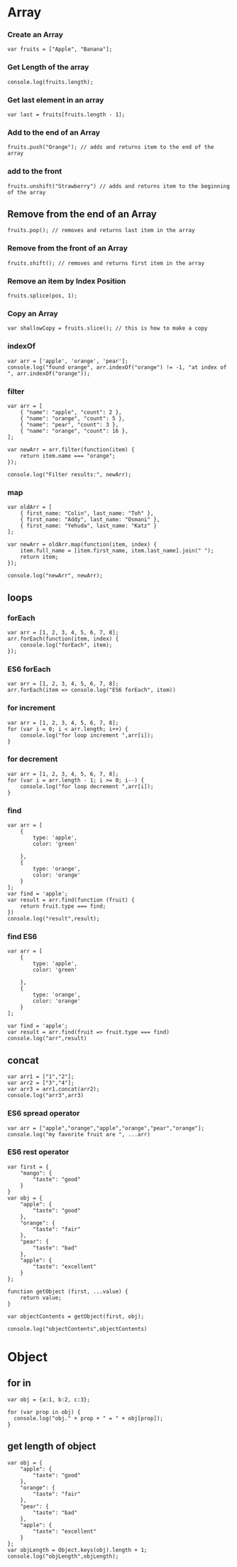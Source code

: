 # Array

### Create an Array
```
var fruits = ["Apple", "Banana"];
```
### Get Length of the array
```
console.log(fruits.length);
```
### Get last element in an array
```
var last = fruits[fruits.length - 1];
```
### Add to the end of an Array
```
fruits.push("Orange"); // adds and returns item to the end of the array
```
### add to the front
```
fruits.unshift("Strawberry") // adds and returns item to the beginning of the array
```
## Remove from the end of an Array
```
fruits.pop(); // removes and returns last item in the array
```
### Remove from the front of an Array
```
fruits.shift(); // removes and returns first item in the array
```
### Remove an item by Index Position
```
fruits.splice(pos, 1);
```
### Copy an Array
```
var shallowCopy = fruits.slice(); // this is how to make a copy
```
### indexOf
```
var arr = ['apple', 'orange', 'pear'];
console.log("found orange", arr.indexOf("orange") != -1, "at index of ", arr.indexOf("orange"));
```
### filter
```
var arr = [
    { "name": "apple", "count": 2 },
    { "name": "orange", "count": 5 },
    { "name": "pear", "count": 3 },
    { "name": "orange", "count": 16 },
];

var newArr = arr.filter(function(item) {
    return item.name === "orange";
});

console.log("Filter results:", newArr);
```
### map
```
var oldArr = [
    { first_name: "Colin", last_name: "Toh" },
    { first_name: "Addy", last_name: "Osmani" },
    { first_name: "Yehuda", last_name: "Katz" }
];

var newArr = oldArr.map(function(item, index) {
    item.full_name = [item.first_name, item.last_name].join(" ");
    return item;
});

console.log("newArr", newArr);
```
## loops

### forEach
```
var arr = [1, 2, 3, 4, 5, 6, 7, 8];
arr.forEach(function(item, index) {
    console.log("forEach", item);
});
```
### ES6 forEach
```
var arr = [1, 2, 3, 4, 5, 6, 7, 8];
arr.forEach(item => console.log("ES6 forEach", item))
```
### for increment
```
var arr = [1, 2, 3, 4, 5, 6, 7, 8];
for (var i = 0; i < arr.length; i++) {
    console.log("for loop increment ",arr[i]);
}
```
### for decrement
```
var arr = [1, 2, 3, 4, 5, 6, 7, 8];
for (var i = arr.length - 1; i >= 0; i--) {
    console.log("for loop decrement ",arr[i]);
}
```
### find
```
var arr = [
    {
        type: 'apple',
        color: 'green'

    },
    {
        type: 'orange',
        color: 'orange'
    }
];
var find = 'apple';
var result = arr.find(function (fruit) {
    return fruit.type === find;
})
console.log("result",result);
```

### find ES6
```
var arr = [
    {
        type: 'apple',
        color: 'green'

    },
    {
        type: 'orange',
        color: 'orange'
    }
];

var find = 'apple';
var result = arr.find(fruit => fruit.type === find)
console.log("arr",result)
```
## concat
```
var arr1 = ["1","2"];
var arr2 = ["3","4"];
var arr3 = arr1.concat(arr2);
console.log("arr3",arr3)
```
### ES6 spread operator
```
var arr = ["apple","orange","apple","orange","pear","orange"];
console.log("my favorite fruit are ", ...arr)
```

### ES6 rest operator
```
var first = {
    "mango": {
        "taste": "good"
    }
}
var obj = {
    "apple": {
        "taste": "good"
    },
    "orange": {
        "taste": "fair"
    },
    "pear": {
        "taste": "bad"
    },
    "apple": {
        "taste": "excellent"
    }
};

function getObject (first, ...value) {
    return value;
}

var objectContents = getObject(first, obj);

console.log("objectContents",objectContents)
```

# Object

## for in
```
var obj = {a:1, b:2, c:3};

for (var prop in obj) {
  console.log("obj." + prop + " = " + obj[prop]);
}
```
## get length of object
```
var obj = {
    "apple": {
        "taste": "good"
    },
    "orange": {
        "taste": "fair"
    },
    "pear": {
        "taste": "bad"
    },
    "apple": {
        "taste": "excellent"
    }
};
var objLength = Object.keys(obj).length + 1;
console.log("objLength",objLength);
```
